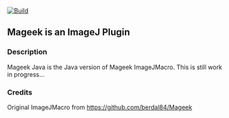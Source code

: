 [![Build](https://github.com/berdal84/Mageek-Java/actions/workflows/maven-publish.yml/badge.svg)](https://github.com/berdal84/Mageek-Java/actions/workflows/maven-publish.yml)

## Mageek is an ImageJ Plugin
### Description

Mageek Java is the Java version of Mageek ImageJMacro.
This is still work in progress...

### Credits

Original ImageJMacro from https://github.com/berdal84/Mageek
